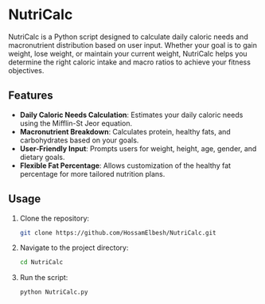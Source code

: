 # NutriCalc

NutriCalc is a Python script designed to calculate daily caloric needs and macronutrient distribution based on user input. Whether your goal is to gain weight, lose weight, or maintain your current weight, NutriCalc helps you determine the right caloric intake and macro ratios to achieve your fitness objectives.

## Features

- **Daily Caloric Needs Calculation**: Estimates your daily caloric needs using the Mifflin-St Jeor equation.
- **Macronutrient Breakdown**: Calculates protein, healthy fats, and carbohydrates based on your goals.
- **User-Friendly Input**: Prompts users for weight, height, age, gender, and dietary goals.
- **Flexible Fat Percentage**: Allows customization of the healthy fat percentage for more tailored nutrition plans.

## Usage

1. Clone the repository:

    ```bash
    git clone https://github.com/HossamElbesh/NutriCalc.git
    ```

2. Navigate to the project directory:

    ```bash
    cd NutriCalc
    ```

3. Run the script:

    ```bash
    python NutriCalc.py
    ```
